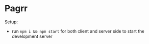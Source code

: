 # Pagrr
Setup:
- run ```npm i && npm start``` for both client and server side to start the development server


